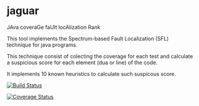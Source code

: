 jaguar
======

JAva coveraGe faUlt locAlization Rank

This tool implements the Spectrum-based Fault Localization (SFL) technique for java programs.

This technique consist of colecting the coverage for each test and calculate a suspicious score for each element (dua or line) of the code.

It implements 10 known heuristics to calculate such suspicous score.

[![Build Status](https://travis-ci.org/henriquelemos0/jaguar.svg)](https://travis-ci.org/henriquelemos0/jaguar)

[![Coverage Status](https://coveralls.io/repos/henriquelemos0/jaguar/badge.png?branch=master)](https://coveralls.io/r/henriquelemos0/jaguar?branch=master)
